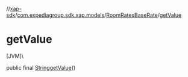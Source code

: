 //[xap-sdk](../../../index.md)/[com.expediagroup.sdk.xap.models](../index.md)/[RoomRatesBaseRate](index.md)/[getValue](get-value.md)

# getValue

[JVM]\

public final [String](https://docs.oracle.com/javase/8/docs/api/java/lang/String.html)[getValue](get-value.md)()
